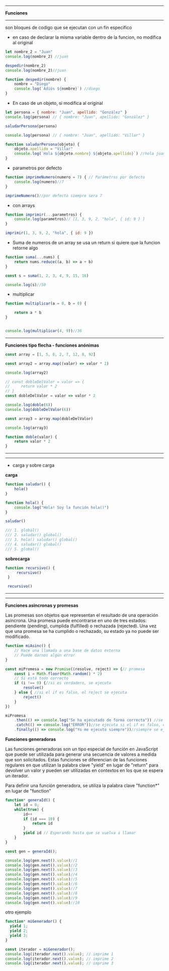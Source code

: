 ****
**Funciones**
****
son bloques de codigo que se ejecutan con un fin especifico


- en caso de declarar la misma variable dentro de la funcion, no modifica al original
``` js
let nombre_2 = "Juan"
console.log(nombre_2) //juan

despedir(nombre_2)
console.log(nombre_2)//juan

function despedir(nombre) {
    nombre = "Diego"
    console.log(`Adiós ${nombre}`) //diego
}
```

- En caso de un objeto, si modifica al original

``` js
let persona = { nombre: "Juan", apellido: "González" }
console.log(persona) // { nombre: "Juan", apellido: "González" }

saludarPersona(persona)

console.log(persona) // { nombre: "Juan", apellido: "Villar" }

function saludarPersona(objeto) {
    objeto.apellido = "Villar"
    console.log(`Hola ${objeto.nombre} ${objeto.apellido}`) //hola juan villar
}

```

- parametros por defecto

``` js
function imprimeNumero(numero = 7) { // Parámetros por defecto
    console.log(numero)//7
}

imprimeNumero()//por defecto siempre sera 7
```

- con arrays


``` js
function imprimir(...parametros) {
    console.log(parametros)// [1, 3, 9, 2, "hola", { id: 9 } ]
}

imprimir(1, 3, 9, 2, "hola", { id: 9 })
```

- Suma de numeros de un array
se usa un return si quiere que la funcion retorne algo

``` js
function suma(...nums) {
    return nums.reduce((a, b) => a + b)
}

const s = suma(1, 2, 3, 4, 9, 15, 16)

console.log(s)//50
```

- multiplicar

``` js
function multiplicar(a = 0, b = 0) {

    return a * b
}


console.log(multiplicar(4, 9))//36
```

****
**Funciones tipo flecha - funciones anónimas**


``` js
const array = [1, 5, 6, 2, 7, 12, 8, 92]

const array2 = array.map((valor) => valor * 2)

console.log(array2)

// const dobleDelValor = valor => {
//     return valor * 2
// }
const dobleDelValor = valor => valor * 2

console.log(doble(6))
console.log(dobleDelValor(6))

const array3 = array.map(dobleDelValor)

console.log(array3)

function doble(valor) {
    return valor * 2
}

```
****
****

- carga y sobre carga

**carga**

``` js
function saludar() {
    hola()
}

function hola() {
    console.log("Hola! Soy la función hola()")
}

saludar()

/// 1. global()
/// 2. saludar() global()
/// 3. hola() saludar() global()
/// 4. saludar() global()
/// 5. global()
```

**sobrecarga**

```js
function recursivo() {
     recursivo()
 }

 recursivo()
```
****
****


**Funciones asincronas y promesas**

Las promesas son objetos que representan el resultado de una operación asíncrona. Una promesa puede encontrarse en uno de tres estados: pendiente (pending), cumplida (fulfilled) o rechazada (rejected). Una vez que una promesa se ha cumplido o rechazado, su estado ya no puede ser modificado.


```js
function miAsinc() {
    // Hace una llamada a una base de datos externa
    // Puede darnos algún error
}

const miPromesa = new Promise((resolve, reject) => {// promesa 
    const i = Math.floor(Math.random() * 2)
    // Si está todo correcto
    if (i !== 0) {//si es verdadero, se ejecuta
        resolve()
    } else { //si el if es falso, el reject se ejecuta
        reject()
    }
})

miPromesa
    .then(() => console.log("Se ha ejecutado de forma correcta")) //se ejecuta si el if es correcto, osea el resolve
    .catch(() => console.log("ERROR"))//se ejecuta si el if es falso, osea el reject
    .finally(() => console.log("Yo me ejecuto siempre"))//siempre se ejecuta
```

**Funciones generadoras**

Las funciones generadoras son un tipo especial de función en JavaScript que puede ser utilizada para generar una secuencia de valores a medida que son solicitados. Estas funciones se diferencian de las funciones regulares en que utilizan la palabra clave "yield" en lugar de "return" para devolver un valor y pueden ser utilizadas en contextos en los que se espera un iterador.

Para definir una función generadora, se utiliza la palabra clave "function*" en lugar de "function"

``` js
function* generaId() {
    let id = 0;
    while(true) {
        id++
        if (id === 10) {
            return id
        }
        yield id // Esperando hasta que se vuelva a llamar
    }
}

const gen = generaId();

console.log(gen.next().value)//1
console.log(gen.next().value)//2
console.log(gen.next().value)//3
console.log(gen.next().value)//4
console.log(gen.next().value)//5
console.log(gen.next().value)//6
console.log(gen.next().value)//7
console.log(gen.next().value)//8
console.log(gen.next().value)//9
console.log(gen.next().value)//10
```

otro ejemplo 

``` js
function* miGenerador() {
  yield 1;
  yield 2;
  yield 3;
}

const iterador = miGenerador();
console.log(iterador.next().value); // imprime 1
console.log(iterador.next().value); // imprime 2
console.log(iterador.next().value); // imprime 3
```

